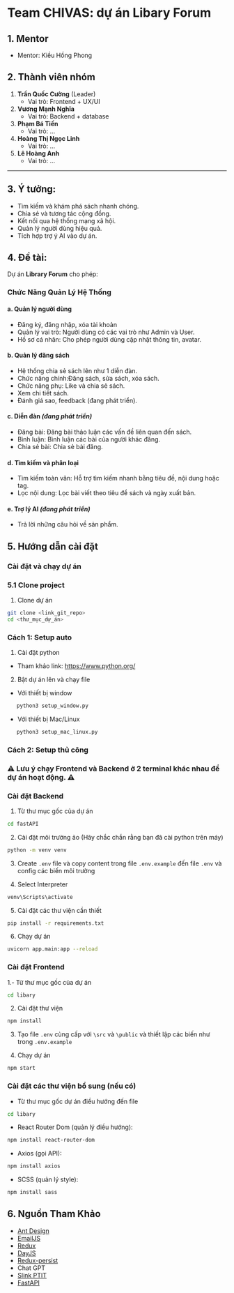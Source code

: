 # **Team CHIVAS**: dự án Libary Forum

## **1. Mentor**
-  Mentor: Kiều Hồng Phong

## **2. Thành viên nhóm**

1. **Trần Quốc Cường** (Leader)
   - Vai trò: Frontend + UX/UI 
2. **Vương Mạnh Nghĩa**
   - Vai trò: Backend + database
3. **Phạm Bá Tiến**
   - Vai trò: ...
4. **Hoàng Thị Ngọc Linh**
   - Vai trò: ...
5. **Lê Hoàng Anh**
   - Vai trò: ...

---
## **3. Ý tưởng:**
- Tìm kiếm và khám phá sách nhanh chóng.
- Chia sẻ và tương tác cộng đồng.
- Kết nối qua hệ thống mạng xã hội.
- Quản lý người dùng hiệu quả.
- Tích hợp trợ ý AI vào dự án.

## **4. Đề tài:**
Dự án **Library Forum** cho phép:
### Chức Năng Quản Lý Hệ Thống

#### a. Quản lý người dùng
- Đăng ký, đăng nhập, xóa tài khoản
- Quản lý vai trò: Người dùng có các vai trò như Admin và User.
- Hồ sơ cá nhân: Cho phép người dùng cập nhật thông tin, avatar.

#### b. Quản lý đăng sách
- Hệ thống chia sẻ sách lên như 1 diễn đàn.
- Chức năng chính:Đăng sách, sửa sách, xóa sách.
- Chức năng phụ: Like và chia sẻ sách.
- Xem chi tiết sách.
- Đánh giá sao, feedback (đang phát triển).

#### c. Diễn đàn *(đang phát triển)*
- Đăng bài: Đăng bài thảo luận các vấn đề liên quan đến sách.
- Bình luận: Bình luận các bài của người khác đăng.
- Chia sẻ bài: Chia sẻ bài đăng.

#### d. Tìm kiếm và phân loại
- Tìm kiếm toàn văn: Hỗ trợ tìm kiếm nhanh bằng tiêu đề, nội dung hoặc tag.
- Lọc nội dung: Lọc bài viết theo tiêu đề sách và ngày xuất bản.

#### e. Trợ lý AI *(đang phát triển)*
- Trả lời những câu hỏi về sản phẩm.


## **5. Hướng dẫn cài đặt**
### Cài đặt và chạy dự án

### **5.1 Clone project**
1. Clone dự án
```bash
git clone <link_git_repo>
cd <thư_mục_dự_án>
```

### Cách 1: Setup auto
1. Cài đặt python
- Tham khảo link: https://www.python.org/

2. Bật dự án lên và chạy file
- Với thiết bị window
```bash
   python3 setup_window.py
   ```
- Với thiết bị Mac/Linux
```bash
   python3 setup_mac_linux.py
   ```

### Cách 2: Setup thủ công

### **⚠️ Lưu ý chạy Frontend và Backend ở 2 terminal khác nhau để dự án hoạt động. ⚠️**

### **Cài đặt Backend**
1. Từ thư mục gốc của dự án

```bash
cd fastAPI
```

2. Cài đặt môi trường ảo (Hãy chắc chắn rằng bạn đã cài python trên máy)

```bash
python -m venv venv
```

3. Create `.env` file và copy content trong file `.env.example` đến file `.env` và config các biến môi trường

4. Select Interpreter

```bash
venv\Scripts\activate
```

5. Cài đặt các thư viện cần thiết

```bash
pip install -r requirements.txt
```

6. Chạy dự án

```bash
uvicorn app.main:app --reload
```

### **Cài đặt Frontend**
1.- Từ thư mục gốc của dự án

```bash
cd libary
```

2. Cài đặt thư viện 
```bash
npm install
```

3. Tạo file `.env` cùng cấp với `\src` và `\public` và thiết lập các biến như trong `.env.example`

4. Chạy dự án 
```bash
npm start 
```

### Cài đặt các thư viện bổ sung (nếu có)
- Từ thư mục gốc dự án điều hướng đến file
```bash
cd libary
```
- React Router Dom (quản lý điều hướng):
```bash
npm install react-router-dom
```
- Axios (gọi API):
```bash
npm install axios
```
- SCSS (quản lý style):
```bash
npm install sass
```


## **6. Nguồn Tham Khảo**
- [Ant Design](https://ant.design)
- [EmailJS](https://www.emailjs.com)
- [Redux](https://redux-toolkit.js.org/)
- [DayJS](https://day.js.org/)
- [Redux-persist](https://github.com/rt2zz/redux-persist)
- Chat GPT
- [Slink PTIT](slink.ptit.edu.vn)
- [FastAPI](https://fastapi.tiangolo.com/)

<!-- cd reactjs -->
